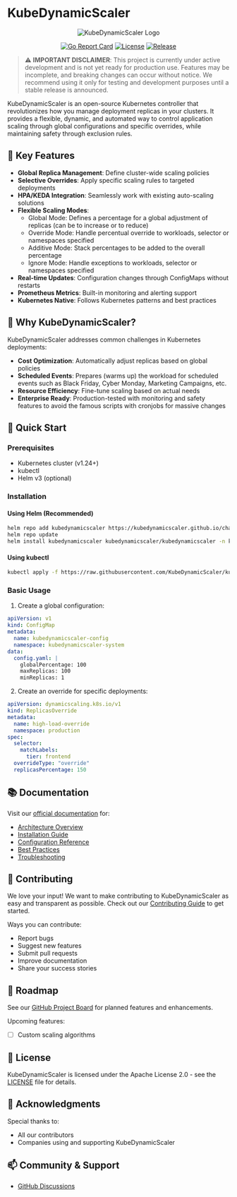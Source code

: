 # KubeDynamicScaler

<div align="center">

![KubeDynamicScaler Logo](docs/images/kubedynamicscaler-logo.png)

[![Go Report Card](https://goreportcard.com/badge/github.com/KubeDynamicScaler/KubeDynamicScaler)](https://goreportcard.com/report/github.com/KubeDynamicScaler/KubeDynamicScaler)
[![License](https://img.shields.io/badge/License-Apache%202.0-blue.svg)](https://opensource.org/licenses/Apache-2.0)
[![Release](https://img.shields.io/github/release/KubeDynamicScaler/kubedynamicscaler.svg)](https://github.com/KubeDynamicScaler/kubedynamicscaler/releases/latest)

</div>

> ⚠️ **IMPORTANT DISCLAIMER**: This project is currently under active development and is not yet ready for production use. Features may be incomplete, and breaking changes can occur without notice. We recommend using it only for testing and development purposes until a stable release is announced.

KubeDynamicScaler is an open-source Kubernetes controller that revolutionizes how you manage deployment replicas in your clusters. It provides a flexible, dynamic, and automated way to control application scaling through global configurations and specific overrides, while maintaining safety through exclusion rules.

## 🌟 Key Features

- **Global Replica Management**: Define cluster-wide scaling policies
- **Selective Overrides**: Apply specific scaling rules to targeted deployments
- **HPA/KEDA Integration**: Seamlessly work with existing auto-scaling solutions
- **Flexible Scaling Modes**: 
  - Global Mode: Defines a percentage for a global adjustment of replicas (can be to increase or to reduce)
  - Override Mode: Handle percentual override to workloads, selector or namespaces specified
  - Additive Mode: Stack percentages to be added to the overall percentage
  - Ignore Mode: Handle exceptions to workloads, selector or namespaces specified
- **Real-time Updates**: Configuration changes through ConfigMaps without restarts
- **Prometheus Metrics**: Built-in monitoring and alerting support
- **Kubernetes Native**: Follows Kubernetes patterns and best practices

## 🎯 Why KubeDynamicScaler?

KubeDynamicScaler addresses common challenges in Kubernetes deployments:

- **Cost Optimization**: Automatically adjust replicas based on global policies
- **Scheduled Events**: Prepares (warms up) the workload for scheduled events such as Black Friday, Cyber ​​Monday, Marketing Campaigns, etc.
- **Resource Efficiency**: Fine-tune scaling based on actual needs
- **Enterprise Ready**: Production-tested with monitoring and safety features to avoid the famous scripts with cronjobs for massive changes

## 🚀 Quick Start

### Prerequisites

- Kubernetes cluster (v1.24+)
- kubectl
- Helm v3 (optional)

### Installation

#### Using Helm (Recommended)

```bash
helm repo add kubedynamicscaler https://kubedynamicscaler.github.io/charts
helm repo update
helm install kubedynamicscaler kubedynamicscaler/kubedynamicscaler -n kubedynamicscaler-system --create-namespace
```

#### Using kubectl

```bash
kubectl apply -f https://raw.githubusercontent.com/KubeDynamicScaler/kubedynamicscaler/main/deploy/manifests.yaml
```

### Basic Usage

1. Create a global configuration:

```yaml
apiVersion: v1
kind: ConfigMap
metadata:
  name: kubedynamicscaler-config
  namespace: kubedynamicscaler-system
data:
  config.yaml: |
    globalPercentage: 100
    maxReplicas: 100
    minReplicas: 1
```

2. Create an override for specific deployments:

```yaml
apiVersion: dynamicscaling.k8s.io/v1
kind: ReplicasOverride
metadata:
  name: high-load-override
  namespace: production
spec:
  selector:
    matchLabels:
      tier: frontend
  overrideType: "override"
  replicasPercentage: 150
```

## 📚 Documentation

Visit our [official documentation](https://kubedynamicscaler.io/docs) for:

- [Architecture Overview](https://kubedynamicscaler.io/docs/architecture)
- [Installation Guide](https://kubedynamicscaler.io/docs/installation)
- [Configuration Reference](https://kubedynamicscaler.io/docs/configuration)
- [Best Practices](https://kubedynamicscaler.io/docs/best-practices)
- [Troubleshooting](https://kubedynamicscaler.io/docs/troubleshooting)

## 🤝 Contributing

We love your input! We want to make contributing to KubeDynamicScaler as easy and transparent as possible. Check out our [Contributing Guide](CONTRIBUTING.md) to get started.

Ways you can contribute:
- Report bugs
- Suggest new features
- Submit pull requests
- Improve documentation
- Share your success stories

## 📅 Roadmap

See our [GitHub Project Board](https://github.com/KubeDynamicScaler/kubedynamicscaler/projects/1) for planned features and enhancements.

Upcoming features:

- [ ] Custom scaling algorithms

## 📜 License

KubeDynamicScaler is licensed under the Apache License 2.0 - see the [LICENSE](LICENSE) file for details.

## 🌟 Acknowledgments

Special thanks to:

- All our contributors
- Companies using and supporting KubeDynamicScaler

## 📫 Community & Support

- [GitHub Discussions](https://github.com/KubeDynamicScaler/kubedynamicscaler/discussions)

